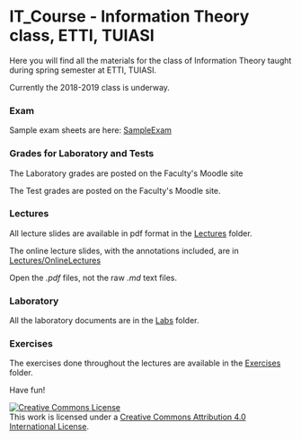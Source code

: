 # IT_Course - Information Theory class, ETTI, TUIASI

Here you will find all the materials for the class of Information Theory taught during spring semester at ETTI, TUIASI.

Currently the 2018-2019 class is underway.

### Exam

Sample exam sheets are here: [SampleExam](SampleExam)

### Grades for Laboratory and Tests

The Laboratory grades are posted on the Faculty's Moodle site

The Test grades are posted on the Faculty's Moodle site.

### Lectures

All lecture slides are available in pdf format in the [Lectures](Lectures) folder.

The online lecture slides, with the annotations included, are in [Lectures/OnlineLectures](Lectures/OnlineLectures)

Open the *.pdf* files, not the raw *.md* text files.

### Laboratory
 
All the laboratory documents are in the [Labs](Labs) folder.

### Exercises

The exercises done throughout the lectures are available in the [Exercises](Exercises) folder.

Have fun!

<a rel="license" href="http://creativecommons.org/licenses/by/4.0/"><img alt="Creative Commons License" style="border-width:0" src="https://i.creativecommons.org/l/by/4.0/88x31.png" /></a><br />This work is licensed under a <a rel="license" href="http://creativecommons.org/licenses/by/4.0/">Creative Commons Attribution 4.0 International License</a>.
